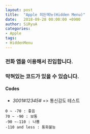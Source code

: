 ```yaml
---
layout: post
title:  "Apple 히든메뉴(Hidden Menu)"
date:   2018-09-28 00:00:00 +0900
author: SiRyuA
categories:
- Apple
tags:
- HiddenMenu
---
```



### 전화 앱을 이용해서 진입합니다.

### 막혀있는 코드가 있을 수 있습니다.


#### Codes
* *3001#12345#* => 통신감도 테스트

~~~~
0 ~ -70 : 좋음
70 ~ -90 : 보통
-90 ~-110 : 나쁨
-110 and less : 통화불능
~~~~
